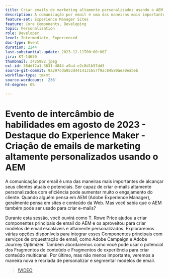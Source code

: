 ```yaml
---
title: Criar emails de marketing altamente personalizados usando o AEM
description: A comunicação por email é uma das maneiras mais importantes de alcançar seus clientes atuais e potenciais. Ser capaz de criar e-mails altamente personalizados com eficiência pode aumentar muito o engajamento do cliente. Quando alguém pensa em AEM (Adobe Experience Manager), geralmente pensa em sites e conteúdo da Web. Mas você sabia que o AEM também pode ser usado para criar e-mails
feature-set: Experience Manager Sites
feature: Core Components, Developing
topic: Personalization
role: Developer
level: Intermediate, Experienced
doc-type: Event
duration: 2244
last-substantial-update: 2023-12-11T00:00:00Z
jira: KT-14650
thumbnail: 3425982.jpeg
exl-id: 38ddf2a1-3631-4844-a9a4-e2c8d1b57dd3
source-git-commit: 9a297cda953d4414131657f9ac84580aea0eabeb
workflow-type: tm+mt
source-wordcount: '236'
ht-degree: 0%

---
```


# Evento de intercâmbio de habilidades em agosto de 2023 - Destaque do Experience Maker - Criação de emails de marketing altamente personalizados usando o AEM

A comunicação por email é uma das maneiras mais importantes de alcançar seus clientes atuais e potenciais. Ser capaz de criar e-mails altamente personalizados com eficiência pode aumentar muito o engajamento do cliente. Quando alguém pensa em AEM (Adobe Experience Manager), geralmente pensa em sites e conteúdo da Web. Mas você sabia que o AEM também pode ser usado para criar e-mails?

Durante esta sessão, você ouvirá como T. Rowe Price ajudou a criar componentes principais de email do AEM e os aproveitou para criar modelos de email escaláveis e altamente personalizados. Exploraremos várias opções disponíveis para integrar esses Componentes principais com serviços de orquestração de email, como Adobe Campaign e Adobe Journey Optimizer. Também abordaremos como você pode usar o potencial dos Fragmentos de conteúdo e Fragmentos de experiência para criar conteúdo multicanal. Por último, mas não menos importante, veremos a maneira nova e recriada de personalizar e segmentar modelos de email.

>[!VIDEO](https://video.tv.adobe.com/v/3425982/?learn=on)
